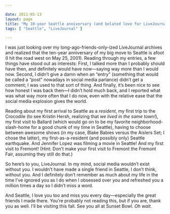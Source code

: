 ```yaml
---

date: 2011-05-13
layout: page
title: "My 10-year Seattle anniversary (and belated love for LiveJournal)"
tags: [ "Seattle", "LiveJournal" ]

---
```


I was just looking over my long-ago-friends-only-ized LiveJournal
archives and realized that the ten-year anniversary of my big move to
Seattle is afoot (I hit the road west on May 25, 2001). Reading through
my entries, a few things have stood out as interests: First, I talked
more than I probably should have then, and definitely would have
now&mdash;saying way more than I would now. Second, I didn’t give a damn
when an “entry” (something that would be called a “post” nowadays in
social media parlance) didn’t get a comment; I was used to that sort of
thing. And finally, it’s been nice to see how honest I was back
then&mdash;I didn’t hold much back, and I reported what was what way
more often that I do now, even with the relative ease that the social
media explosion gives the world.

Reading about my first arrival to Seattle as a *resident*, my first trip
to the Crocodile (to see Kristin Hersh, realizing that *we lived in the
same town!*), my first visit to Ballard (which would go on to be my
favorite neighborhood-slash-home for a good chunk of my time in
Seattle), having to choose between awesome shows (in my case, Blake
Babies versus the Aislers Set; I chose the latter), my
first-as-a-resident (and possibly only) Seattle earthquake. And Jennifer
Lopez was filming a movie in Seattle! And my first visit to Fremont!
(Hint: Don’t make your first visit to Fremont the Fremont Fair, assuming
they still do that.)

So here’s to you, LiveJournal. In my mind, social media wouldn’t exist
without you. I wouldn’t have made a single friend in Seattle, I don’t
think, without you. And I definitely don’t remember as much about my
life in the time I’ve ignored you as I do when I obsessed over you and
refreshed you a million times a day so I didn’t miss a word.

And Seattle, I love you too and miss you every day&mdash;especially the
great friends I made there. You’re probably not reading this, but if you
are, thank you as well. I’ll be visiting this fall. See you all at
Sunset Bowl. *Oh wait.*
